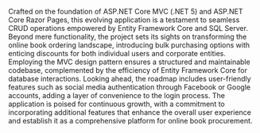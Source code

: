 Crafted on the foundation of ASP.NET Core MVC (.NET 5) and ASP.NET Core Razor Pages, this evolving application is a testament to seamless CRUD operations empowered by Entity Framework Core and SQL Server. 
Beyond mere functionality, the project sets its sights on transforming the online book ordering landscape, introducing bulk purchasing options with enticing discounts for both individual users and corporate entities. 
Employing the MVC design pattern ensures a structured and maintainable codebase, complemented by the efficiency of Entity Framework Core for database interactions. 
Looking ahead, the roadmap includes user-friendly features such as social media authentication through Facebook or Google accounts, adding a layer of convenience to the login process. 
The application is poised for continuous growth, with a commitment to incorporating additional features that enhance the overall user experience and establish it as a comprehensive platform for online book procurement.
